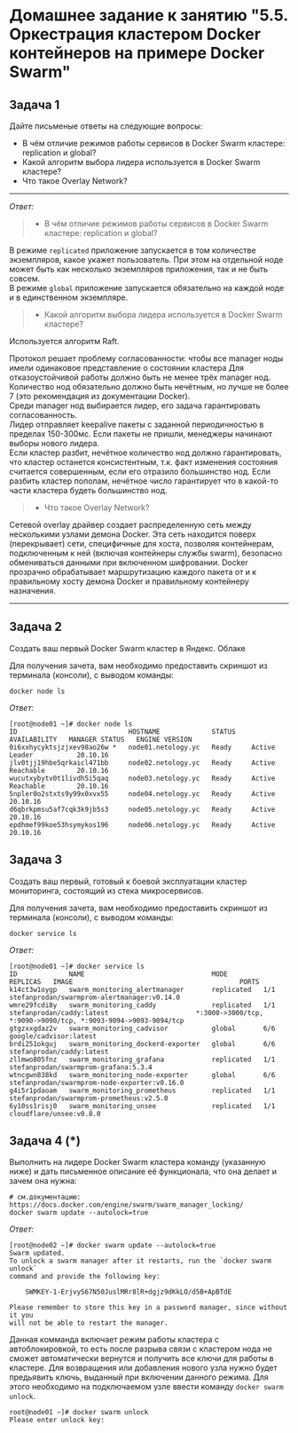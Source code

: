 # Домашнее задание к занятию "5.5. Оркестрация кластером Docker контейнеров на примере Docker Swarm"

## Задача 1

Дайте письменые ответы на следующие вопросы:

- В чём отличие режимов работы сервисов в Docker Swarm кластере: replication и global?
- Какой алгоритм выбора лидера используется в Docker Swarm кластере?
- Что такое Overlay Network?

---
_Ответ:_
> - В чём отличие режимов работы сервисов в Docker Swarm кластере: replication и global?

В режиме `replicated` приложение запускается в том количестве экземпляров, какое укажет пользователь. При этом на отдельной ноде может быть как несколько экземпляров приложения, так и не быть совсем.  
В режиме `global` приложение запускается обязательно на каждой ноде и в единственном экземпляре. 
 
>- Какой алгоритм выбора лидера используется в Docker Swarm кластере?

Используется алгоритм Raft.

Протокол решает проблему согласованности: чтобы все manager ноды имели одинаковое представление о состоянии кластера
Для отказоустойчивой работы должно быть не менее трёх manager нод.  
Количество нод обязательно должно быть нечётным, но лучше не более 7 (это рекомендация из документации Docker).  
Среди manager нод выбирается лидер, его задача гарантировать согласованность.  
Лидер отправляет keepalive пакеты с заданной периодичностью в пределах 150-300мс. Если пакеты не пришли, менеджеры начинают выборы нового лидера.  
Если кластер разбит, нечётное количество нод должно гарантировать, что кластер останется консистентным, т.к. факт изменения состояния считается совершенным, если его отразило большинство нод. Если разбить кластер пополам, нечётное число гарантирует что в какой-то части кластера будеть большинство нод.  

> - Что такое Overlay Network?

Сетевой overlay драйвер создает распределенную сеть между несколькими узлами демона Docker. Эта сеть находится поверх (перекрывает) сети, специфичные для хоста, позволяя контейнерам, подключенным к ней (включая контейнеры службы swarm), безопасно обмениваться данными при включенном шифровании. Docker прозрачно обрабатывает маршрутизацию каждого пакета от и к правильному хосту демона Docker и правильному контейнеру назначения.

---
## Задача 2

Создать ваш первый Docker Swarm кластер в Яндекс. Облаке

Для получения зачета, вам необходимо предоставить скриншот из терминала (консоли), с выводом команды:
```
docker node ls
```
_Ответ:_  
```
[root@node01 ~]# docker node ls
ID                            HOSTNAME             STATUS    AVAILABILITY   MANAGER STATUS   ENGINE VERSION
0i6xxhycyktsjzjxev98ao26w *   node01.netology.yc   Ready     Active         Leader           20.10.16
jlv0tjj19hbe5qrkaicl471bb     node02.netology.yc   Ready     Active         Reachable        20.10.16
wucutxybytv0t1livdh5i5qaq     node03.netology.yc   Ready     Active         Reachable        20.10.16
5npler0o2stxts9y99x0xvx55     node04.netology.yc   Ready     Active                          20.10.16
d6qbrkpmsu5af7cqk3k9jb5s3     node05.netology.yc   Ready     Active                          20.10.16
epdhmef99koe53hsymykos196     node06.netology.yc   Ready     Active                          20.10.16
```
## Задача 3

Создать ваш первый, готовый к боевой эксплуатации кластер мониторинга, состоящий из стека микросервисов.

Для получения зачета, вам необходимо предоставить скриншот из терминала (консоли), с выводом команды:
```
docker service ls
```
_Ответ:_  
```
[root@node01 ~]# docker service ls
ID             NAME                                MODE         REPLICAS   IMAGE                                          PORTS
k14ct3w1oygp   swarm_monitoring_alertmanager       replicated   1/1        stefanprodan/swarmprom-alertmanager:v0.14.0    
wmre29fcdi8y   swarm_monitoring_caddy              replicated   1/1        stefanprodan/caddy:latest                      *:3000->3000/tcp, *:9090->9090/tcp, *:9093-9094->9093-9094/tcp
gtgzxxgdaz2v   swarm_monitoring_cadvisor           global       6/6        google/cadvisor:latest                         
brdi251okguj   swarm_monitoring_dockerd-exporter   global       6/6        stefanprodan/caddy:latest                      
zllmwo805fnz   swarm_monitoring_grafana            replicated   1/1        stefanprodan/swarmprom-grafana:5.3.4           
wtncgwn838kd   swarm_monitoring_node-exporter      global       6/6        stefanprodan/swarmprom-node-exporter:v0.16.0   
g4i5r1pdaoam   swarm_monitoring_prometheus         replicated   1/1        stefanprodan/swarmprom-prometheus:v2.5.0       
6y10ss1risj0   swarm_monitoring_unsee              replicated   1/1        cloudflare/unsee:v0.8.0            
```
## Задача 4 (*)

Выполнить на лидере Docker Swarm кластера команду (указанную ниже) и дать письменное описание её функционала, что она делает и зачем она нужна:
```
# см.документацию: https://docs.docker.com/engine/swarm/swarm_manager_locking/
docker swarm update --autolock=true
```
_Ответ:_  
```
[root@node02 ~]# docker swarm update --autolock=true
Swarm updated.
To unlock a swarm manager after it restarts, run the `docker swarm unlock`
command and provide the following key:

    SWMKEY-1-ErjvyS67N50JuslMRr8lR+dgjz9dKkLO/d5B+ApBTdE

Please remember to store this key in a password manager, since without it you
will not be able to restart the manager.
```
Данная комманда включает режим работы кластера с автоблокировкой, то есть после разрыва связи с кластером нода не сможет автоматически вернутся и получить все ключи для работы в кластере. Для возвращения или добавления нового узла нужно будет предьявить ключь, выданный при включении данного режима. Для этого необходимо на подключаемом узле ввести команду `docker swarm unlock`.  
```
root@node01 ~]# docker swarm unlock
Please enter unlock key: 
```